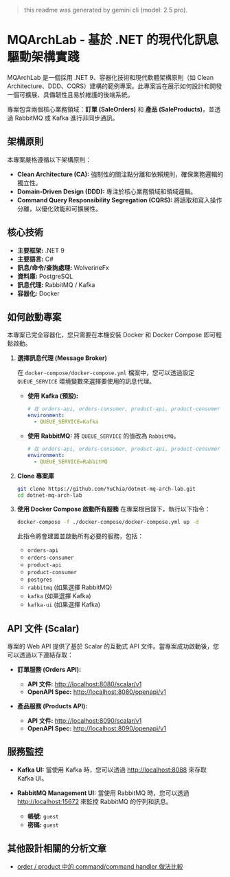 > this readme was generated by gemini cli (model: 2.5 pro).

# MQArchLab - 基於 .NET 的現代化訊息驅動架構實踐

MQArchLab 是一個採用 .NET 9、容器化技術和現代軟體架構原則（如 Clean Architecture、DDD、CQRS）建構的範例專案。此專案旨在展示如何設計和開發一個可擴展、具備韌性且易於維護的後端系統。

專案包含兩個核心業務領域：**訂單 (SaleOrders)** 和 **產品 (SaleProducts)**，並透過 RabbitMQ 或 Kafka 進行非同步通訊。

## 架構原則

本專案嚴格遵循以下架構原則：

- **Clean Architecture (CA):** 強制性的關注點分離和依賴規則，確保業務邏輯的獨立性。
- **Domain-Driven Design (DDD):** 專注於核心業務領域和領域邏輯。
- **Command Query Responsibility Segregation (CQRS):** 將讀取和寫入操作分離，以優化效能和可擴展性。

## 核心技術

- **主要框架:** .NET 9
- **主要語言:** C#
- **訊息/命令/查詢處理:** WolverineFx
- **資料庫:** PostgreSQL
- **訊息代理:** RabbitMQ / Kafka
- **容器化:** Docker

## 如何啟動專案

本專案已完全容器化，您只需要在本機安裝 Docker 和 Docker Compose 即可輕鬆啟動。

1.  **選擇訊息代理 (Message Broker)**

    在 `docker-compose/docker-compose.yml` 檔案中，您可以透過設定 `QUEUE_SERVICE` 環境變數來選擇要使用的訊息代理。

    - **使用 Kafka (預設):**
      ```yaml
      # 在 orders-api, orders-consumer, product-api, product-consumer 中
      environment:
        - QUEUE_SERVICE=Kafka
      ```

    - **使用 RabbitMQ:**
      將 `QUEUE_SERVICE` 的值改為 `RabbitMQ`。
      ```yaml
      # 在 orders-api, orders-consumer, product-api, product-consumer 中
      environment:
        - QUEUE_SERVICE=RabbitMQ
      ```

2.  **Clone 專案庫**
    ```bash
    git clone https://github.com/YuChia/dotnet-mq-arch-lab.git
    cd dotnet-mq-arch-lab
    ```

3.  **使用 Docker Compose 啟動所有服務**
    在專案根目錄下，執行以下指令：
    ```bash
    docker-compose -f ./docker-compose/docker-compose.yml up -d
    ```
    此指令將會建置並啟動所有必要的服務，包括：
    - `orders-api`
    - `orders-consumer`
    - `product-api`
    - `product-consumer`
    - `postgres`
    - `rabbitmq` (如果選擇 RabbitMQ)
    - `kafka` (如果選擇 Kafka)
    - `kafka-ui` (如果選擇 Kafka)

## API 文件 (Scalar)

專案的 Web API 提供了基於 Scalar 的互動式 API 文件。當專案成功啟動後，您可以透過以下連結存取：

- **訂單服務 (Orders API):**
  - **API 文件:** [http://localhost:8080/scalar/v1](http://localhost:8080/scalar/v1)
  - **OpenAPI Spec:** [http://localhost:8080/openapi/v1](http://localhost:8080/openapi/v1)

- **產品服務 (Products API):**
  - **API 文件:** [http://localhost:8090/scalar/v1](http://localhost:8090/scalar/v1)
  - **OpenAPI Spec:** [http://localhost:8090/openapi/v1](http://localhost:8090/openapi/v1)

## 服務監控

- **Kafka UI:**
  當使用 Kafka 時，您可以透過 [http://localhost:8088](http://localhost:8088) 來存取 Kafka UI。

- **RabbitMQ Management UI:**
  當使用 RabbitMQ 時，您可以透過 [http://localhost:15672](http://localhost:15672) 來監控 RabbitMQ 的佇列和訊息。
  - **帳號:** `guest`
  - **密碼:** `guest`

## 其他設計相關的分析文章

- [order / product 中的 command/command handler 做法比較](./doc/command-handler-comparison-of-practices.md)